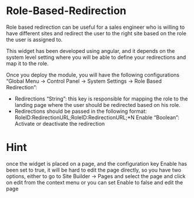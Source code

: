 # Role-Based-Redirection

Role based redirection can be useful for a sales engineer who is willing to have different sites and redirect the user to the right site based on the role the user is assigned to.

This widget has been developed using angular, and it depends on the system level setting where you will be able to define your redirections and map it to the role.

Once you deploy the module, you will have the following configurations “Global Menu -> Control Panel -> System Settings -> Role Based Redirection”:
- Redirections “String”: this key is responsible for mapping the role to the landing page where the user should be redirected based on his role.
- Redirections should be passed in the following format:
RoleID:RedirectionURL;RoleID:RedirectionURL;*N
Enable “Boolean”: Activate or deactivate the redirection

# Hint 
once the widget is placed on a page, and the configuration key Enable has been set to  true, it will be hard to edit the page directly, so you have two options, either to go to Site Builder -> Pages and select the page and click on edit from the context menu or you can set Enable to false and edit the page
